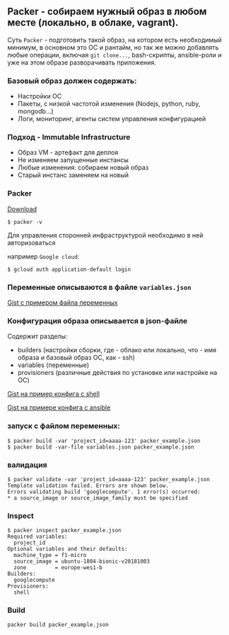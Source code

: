 ## Packer - собираем нужный образ в любом месте (локально, в облаке, vagrant).
Суть `Packer` - подготовить такой образ, на котором есть необходимый минимум, в основном это ОС и рантайм, но так же можно добавлять любые операции, включая `git clone...`, bash-скрипты, ansible-роли и уже на этом образе разворачивать приложения.
### Базовый образ должен содержать:
- Настройки ОС
- Пакеты, с низкой частотой изменения (Nodejs, python, ruby, mongodb...)
- Логи, мониторинг, агенты систем управления конфигурацией
### Подход - Immutable Infrastructure
- Образ VM - артефакт для деплоя
- Не изменяем запущенные инстансы
- Любые изменения: собираем новый образ
- Старый инстанс заменяем на новый
### Packer

[Download](https://www.packer.io/downloads.html)

`$ packer -v`

Для управления сторонней инфраструктурой необходимо в ней авторизоваться

например `Google cloud`:

`$ gcloud auth application-default login`

### Переменные описываются в файле `variables.json`
[Gist с примером файла переменных](https://gist.github.com/mixassio/facbce156f56149f59fdcecd7e24b93d)

### Конфигурация образа описывается в json-файле
Содержит разделы:
- builders (настройки сборки, где - облако или локально, что - имя образа и базовый образ ОС, как - ssh)
- variables (переменные)
- provisioners (различные действия по установке или настройке на ОС)

[Gist на пример конфига с shell](https://gist.github.com/mixassio/9f064fd911be095d43d9076764797801)

[Gist на примере конфига с ansible](https://gist.github.com/mixassio/8aee798ac755d66ad777e4978cdc38da)

### запуск с файлом переменных:
```
$ packer build -var 'project_id=aaaa-123' packer_example.json
$ packer build -var-file variables.json packer_example.json
```
### валидация
```
$ packer validate -var 'project_id=aaaa-123' packer_example.json
Template validation failed. Errors are shown below.
Errors validating build 'googlecompute'. 1 error(s) occurred:
* a source_image or source_image_family must be specified
```
### Inspect
```
$ packer inspect packer_example.json
Required variables:
  project_id
Optional variables and their defaults:
  machine_type = f1-micro
  source_image = ubuntu-1804-bionic-v20181003
  zone         = europe-wes1-b
Builders:
  googlecompute
Provisioners:
  shell
```
### Build
```
packer build packer_example.json
```